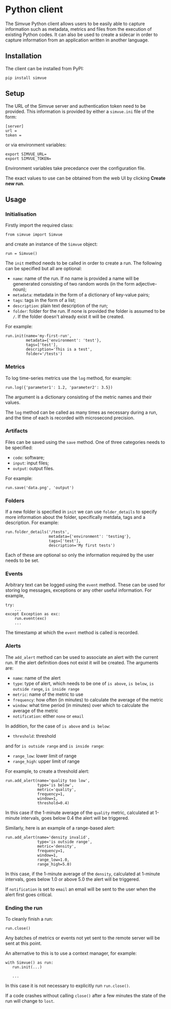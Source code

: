 # Python client

The Simvue Python client allows users to be easily able to capture information such as metadata, metrics and files from the execution of existing Python codes. It can also be used to create a sidecar in order to capture information from an application written in another language.

## Installation

The client can be installed from PyPI:
```
pip install simvue
```

## Setup

The URL of the Simvue server and authentication token need to be provided.
This information is provided by either a `simvue.ini` file of the form:
```
[server]
url = 
token = 
```
or via environment variables:
```
export SIMVUE_URL=
export SIMVUE_TOKEN=
```
Environment variables take precedance over the configuration file.

The exact values to use can be obtained from the web UI by clicking **Create new run**.

## Usage

### Initialisation

Firstly import the required class:
```
from simvue import Simvue
```
and create an instance of the `Simvue` object:
```
run = Simvue()
```
The `init` method needs to be called in order to create a run. The following can be specified but all are optional:

 * `name`: name of the run. If no name is provided a name will be genenerated consisting of two random words (in the form adjective-noun);
 * `metadata`: metadata in the form of a dictionary of key-value pairs;
 * `tags`: tags in the form of a list;
 * `description`: plain text description of the run;
 * `folder`: folder for the run. If none is provided the folder is assumed to be `/`. If the folder doesn't already exist it will be created.

For example:
```
run.init(name='my-first-run',
         metadata={'environment': 'test'},
         tags=['test'],
         description='This is a test',
         folder='/tests')
```

### Metrics

To log time-series metrics use the `log` method, for example:
```
run.log({'parameter1': 1.2, 'parameter2': 3.5})
```
The argument is a dictionary consisting of the metric names and their values.

The `log` method can be called as many times as necessary during a run, and the time of each is recorded with microsecond precision.

### Artifacts

Files can be saved using the `save` method. One of three categories needs to be specified:

 * `code`: software;
 * `input`: input files;
 * `output`: output files.

For example:
```
run.save('data.png', 'output')
```

### Folders

If a new folder is specified in `init` we can use `folder_details` to specify more information about the folder, specifically metdata, tags and a description. For
example:
```
run.folder_details('/tests',
                   metadata={'environment': 'testing'},
                   tags=['test'],
                   description='My first tests')
```
Each of these are optional so only the information required by the user needs to be set.

### Events

Arbitrary text can be logged using the `event` method. These can be used for storing log messages, exceptions or any other useful
information. For example, 
```
try:
    ...
except Exception as exc:
    run.event(exc)
    ...
```
The timestamp at which the `event` method is called is recorded.

### Alerts

The `add_alert` method can be used to associate an alert with the current run. If the alert definition does not exist it will
be created. The arguments are:

 * `name`: name of the alert
 * `type`: type of alert, which needs to be one of `is above`, `is below`, `is outside range`, `is inside range`
 * `metric`: name of the metric to use
 * `frequency`: how often (in minutes) to calculate the average of the metric
 * `window`: what time period (in minutes) over which to calculate the average of the metric
 * `notification`: either `none` or `email`

In addition, for the case of `is above` and `is below`:

 * `threshold`: threshold

and for `is outside range` and `is inside range`:

 * `range_low`: lower limit of range
 * `range_high`: upper limit of range

For example, to create a threshold alert:
```
run.add_alert(name='quality too low',
              type='is below',
              metric='quality',
              frequency=1,
              window=1,
              threshold=0.4)
```
In this case if the 1-minute average of the `quality` metric, calculated at 1-minute intervals, goes below 0.4 the alert will be triggered.

Similarly, here is an example of a range-based alert:
```
run.add_alert(name='density invalid',
              type='is outside range',
              metric='density',
              frequency=1,
              window=1,
              range_low=1.0,
              range_high=5.0)
```
In this case, if the 1-minute average of the `density`, calculated at 1-minute intervals, goes below 1.0 or above 5.0 the alert will be triggered.

If `notification` is set to `email` an email will be sent to the user when the alert first goes critical.

### Ending the run
To cleanly finish a run:
```
run.close()
```
Any batches of metrics or events not yet sent to the remote server will be sent at this point.

An alternative to this is to use a context manager, for example:
```
with Simvue() as run:
   run.init(...)

   ...
```
In this case it is not necessary to explicitly run `run.close()`.

If a code crashes without calling `close()` after a few minutes the state of the run will change to `lost`.
